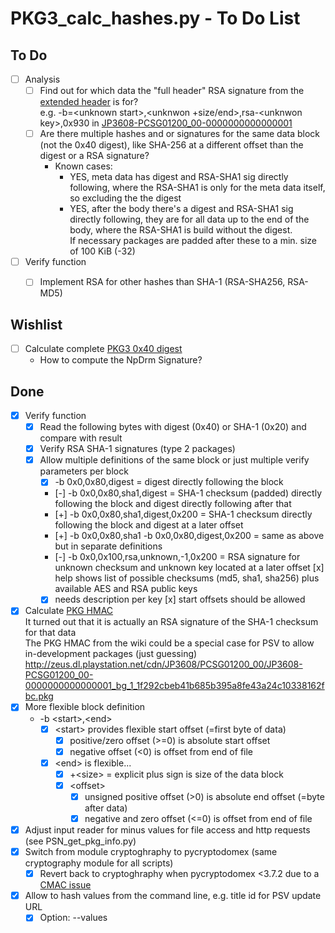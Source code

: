 # PKG3_calc_hashes.py - To Do List

## To Do
- [ ] Analysis
  * [ ] Find out for which data the &quot;full header&quot; RSA signature from the [extended header](https://www.psdevwiki.com/ps3/PKG_files#PKG_.ext_Header) is for?<br>
        e.g. -b=&lt;unknown start&gt;,&lt;unknwon +size/end&gt;,rsa-&lt;unknwon key&gt;,0x930 in [JP3608-PCSG01200_00-0000000000000001](http://zeus.dl.playstation.net/cdn/JP3608/PCSG01200_00/JP3608-PCSG01200_00-0000000000000001_bg_1_1f292cbeb41b685b395a8fe43a24c10338162fbc.pkg)
  * [ ] Are there multiple hashes and or signatures for the same data block (not the 0x40 digest), like SHA-256 at a different offset than the digest or a RSA signature?
    * Known cases:
      * YES, meta data has digest and RSA-SHA1 sig directly following, where the RSA-SHA1 is only for the meta data itself, so excluding the  the digest
      * YES, after the body there's a digest and RSA-SHA1 sig directly following, they are for all data up to the end of the body, where the RSA-SHA1 is build without the digest.<br>
        If necessary packages are padded after these to a min. size of 100 KiB (-32)
- [ ] Verify function
  * [ ] Implement RSA for other hashes than SHA-1 (RSA-SHA256, RSA-MD5)


## Wishlist
- [ ] Calculate complete [PKG3 0x40 digest](http://www.psdevwiki.com/ps3/PKG_files#0x40_digest)
  * How to compute the NpDrm Signature?


## Done
- [x] Verify function
  * [x] Read the following bytes with digest (0x40) or SHA-1 (0x20) and compare with result
  * [x] Verify RSA SHA-1 signatures (type 2 packages)
  * [x] Allow multiple definitions of the same block or just multiple verify parameters per block
    * [x] -b 0x0,0x80,digest = digest directly following the block
    * [-] -b 0x0,0x80,sha1,digest = SHA-1 checksum (padded) directly following the block and digest directly following after that
    * [+] -b 0x0,0x80,sha1,digest,0x200 = SHA-1 checksum directly following the block and digest at a later offset
    * [+] -b 0x0,0x80,sha1 -b 0x0,0x80,digest,0x200 = same as above but in separate definitions
    * [-] -b 0x0,0x100,rsa,unknown,-1,0x200 = RSA signature for unknown checksum and unknown key located at a later offset
  [x] help shows list of possible checksums (md5, sha1, sha256) plus available AES and RSA public keys
    * [x] needs description per key
  [x] start offsets should be allowed
- [x] Calculate [PKG HMAC](http://www.psdevwiki.com/ps3/PKG_files#PKG_HMAC_algorithm)<br>
    It turned out that it is actually an RSA signature of the SHA-1 checksum for that data<br>
    The PKG HMAC from the wiki could be a special case for PSV to allow in-development packages (just guessing)
    http://zeus.dl.playstation.net/cdn/JP3608/PCSG01200_00/JP3608-PCSG01200_00-0000000000000001_bg_1_1f292cbeb41b685b395a8fe43a24c10338162fbc.pkg
- [x] More flexible block definition
  * -b &lt;start&gt;,&lt;end&gt;
    * [x] &lt;start&gt; provides flexible start offset (=first byte of data)
      * [x] positive/zero offset (&gt;=0) is absolute start offset
      * [x] negative offset (&lt;0) is offset from end of file
    * [x] &lt;end&gt; is flexible...
      * [x] +&lt;size&gt; = explicit plus sign is size of the data block
      * [x] &lt;offset&gt;
        * [x] unsigned positive offset (&gt;0) is absolute end offset (=byte after data)
        * [x] negative and zero offset (&lt;=0) is offset from end of file
- [x] Adjust input reader for minus values for file access and http requests (see PSN_get_pkg_info.py)
- [x] Switch from module cryptoghraphy to pycryptodomex (same cryptography module for all scripts)
  * [x] Revert back to cryptoghraphy when pycryptodomex &lt;3.7.2 due to a [CMAC issue](https://github.com/Legrandin/pycryptodome/issues/238)
- [x] Allow to hash values from the command line, e.g. title id for PSV update URL
  * [x] Option: --values
